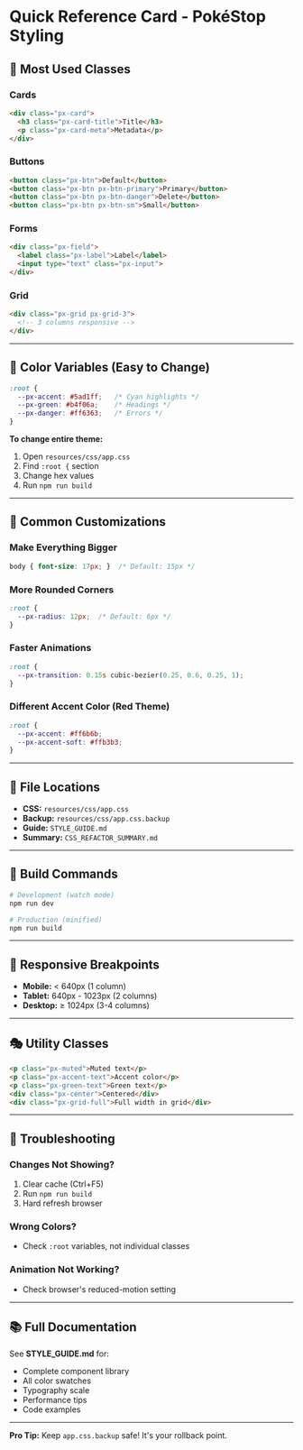 # Quick Reference Card - PokéStop Styling

## 🎨 Most Used Classes

### Cards
```html
<div class="px-card">
  <h3 class="px-card-title">Title</h3>
  <p class="px-card-meta">Metadata</p>
</div>
```

### Buttons
```html
<button class="px-btn">Default</button>
<button class="px-btn px-btn-primary">Primary</button>
<button class="px-btn px-btn-danger">Delete</button>
<button class="px-btn px-btn-sm">Small</button>
```

### Forms
```html
<div class="px-field">
  <label class="px-label">Label</label>
  <input type="text" class="px-input">
</div>
```

### Grid
```html
<div class="px-grid px-grid-3">
  <!-- 3 columns responsive -->
</div>
```

---

## 🎯 Color Variables (Easy to Change)

```css
:root {
  --px-accent: #5ad1ff;   /* Cyan highlights */
  --px-green: #b4f06a;    /* Headings */
  --px-danger: #ff6363;   /* Errors */
}
```

**To change entire theme:**
1. Open `resources/css/app.css`
2. Find `:root {` section
3. Change hex values
4. Run `npm run build`

---

## 📐 Common Customizations

### Make Everything Bigger
```css
body { font-size: 17px; }  /* Default: 15px */
```

### More Rounded Corners
```css
:root {
  --px-radius: 12px;  /* Default: 6px */
}
```

### Faster Animations
```css
:root {
  --px-transition: 0.15s cubic-bezier(0.25, 0.6, 0.25, 1);
}
```

### Different Accent Color (Red Theme)
```css
:root {
  --px-accent: #ff6b6b;
  --px-accent-soft: #ffb3b3;
}
```

---

## 🔧 File Locations

- **CSS:** `resources/css/app.css`
- **Backup:** `resources/css/app.css.backup`
- **Guide:** `STYLE_GUIDE.md`
- **Summary:** `CSS_REFACTOR_SUMMARY.md`

---

## 🚀 Build Commands

```powershell
# Development (watch mode)
npm run dev

# Production (minified)
npm run build
```

---

## 📱 Responsive Breakpoints

- **Mobile:** < 640px (1 column)
- **Tablet:** 640px - 1023px (2 columns)
- **Desktop:** ≥ 1024px (3-4 columns)

---

## 🎭 Utility Classes

```html
<p class="px-muted">Muted text</p>
<p class="px-accent-text">Accent color</p>
<p class="px-green-text">Green text</p>
<div class="px-center">Centered</div>
<div class="px-grid-full">Full width in grid</div>
```

---

## 🐛 Troubleshooting

### Changes Not Showing?
1. Clear cache (Ctrl+F5)
2. Run `npm run build`
3. Hard refresh browser

### Wrong Colors?
- Check `:root` variables, not individual classes

### Animation Not Working?
- Check browser's reduced-motion setting

---

## 📚 Full Documentation

See **STYLE_GUIDE.md** for:
- Complete component library
- All color swatches
- Typography scale
- Performance tips
- Code examples

---

**Pro Tip:** Keep `app.css.backup` safe! It's your rollback point.
